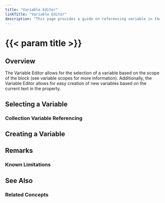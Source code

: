 ```yaml
---
title: "Variable Editor"
linkTitle: "Variable Editor"
description: "This page provides a guide on referencing variable in the Variable Editor."
---
```


# {{< param title >}}

## Overview

The Variable Editor allows for the selection of a variable based on the scope of the block (see variable scopes for more information). Additionally, the Variable Editor allows for easy creation of new variables based on the current text in the property.

## Selecting a Variable

### Collection Variable Referencing

## Creating a Variable

## Remarks

### Known Limitations

## See Also

### Related Concepts
